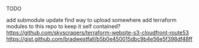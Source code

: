 TODO

add submodule update
find way to upload somewhere
add terraform modules to this repo to keep it self contained? https://github.com/skyscrapers/terraform-website-s3-cloudfront-route53
https://gist.github.com/bradwestfall/b5b0e450015dbc9b4e56e5f398df48ff
